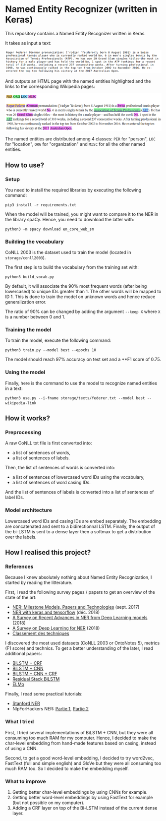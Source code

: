 # Named Entity Recognizer (written in Keras)

This repository contains a Named Entity Recognizer written in Keras.

It takes as input a text:

<img src="README-rsrc/text.png">

And outputs an HTML page with the named entities highlighted and the links to the corresponding Wikipedia pages:

<img src="README-rsrc/text_with_NE_and_links.png">

The named entities are distributed among 4 classes: `PER` for "person", `LOC` for "location", `ORG` for "organization" and `MISC` for all the other named entities.

## How to use?

### Setup

You need to install the required libraries by executing the following command:

```
pip3 install -r requirements.txt
```

When the model will be trained, you might want to compare it to the NER in the library spaCy. Hence, you need to download the latter with:

```
python3 -m spacy download en_core_web_sm
```

### Building the vocabulary

CoNLL 2003 is the dataset used to train the model (located in `storage/conll2003`).

The first step is to build the vocabulary from the training set with:

```
python3 build_vocab.py
```

By default, it will associate the 90% most frequent words (after being lowercased) to unique IDs greater than 1. The other words will be mapped to ID 1. This is done to train the model on unknown words and hence reduce generalization error.

The ratio of 90% can be changed by adding the argument `--keep X` where `X` is a number between 0 and 1.

### Training the model

To train the model, execute the following command:

```
python3 train.py --model best --epochs 10
```

The model should reach 97% accuracy on test set and a **F1 score of 0.75.

### Using the model

Finally, here is the command to use the model to recognize named entities in a text:

```
python3 use.py --i-fname storage/texts/federer.txt --model best --wikipedia-link
```

## How it works?

### Preprocessing

A raw CoNLL txt file is first converted into:
- a list of sentences of words,
- a list of sentences of labels.

Then, the list of sentences of words is converted into:
- a list of sentences of lowercased word IDs using the vocabulary,
- a list of sentences of word casing IDs.

And the list of sentences of labels is converted into a list of sentences of label IDs.

### Model architecture

Lowercased word IDs and casing IDs are embed separately. The embedding are concatenated and sent to a bidirectionnal LSTM. Finally, the output of the bi-LSTM is sent to a dense layer then a softmax to get a distribution over the labels.

## How I realised this project?

### References

Because I knew absolutely nothing about Named Entity Recognization, I started by reading the litterature.

First, I read the following survey pages / papers to get an overview of the state of the art:
- [NER: Milestone Models, Papers and Technologies](https://blog.paralleldots.com/data-science/named-entity-recognition-milestone-models-papers-and-technologies/) (sept. 2017)
- [NER with keras and tensorflow](https://towardsdatascience.com/named-entity-recognition-ner-meeting-industrys-requirement-by-applying-state-of-the-art-deep-698d2b3b4ede) (déc. 2018)
- [A Survey on Recent Advances in NER from Deep Learning models](http://aclweb.org/anthology/C18-1182) (2018)
- [A Survey on Deep Learning for NER](https://arxiv.org/pdf/1812.09449.pdf) (2018)
- [Classement des techniques](http://nlpprogress.com/english/named_entity_recognition.html)

I discovered the most used datasets (CoNLL 2003 or OntoNotes 5), metrics (F1 score) and technics. To get a better understanding of the later, I read additional papers:
- [BiLSTM + CRF](https://arxiv.org/pdf/1508.01991.pdf)
- [BiLSTM + CNN](https://arxiv.org/pdf/1511.08308.pdf)
- [BiLSTM + CNN + CRF](https://arxiv.org/pdf/1603.01354.pdf)
- [Residual Stack BiLSTM](https://arxiv.org/pdf/1706.07598.pdf)
- [ELMo](https://arxiv.org/pdf/1802.05365.pdf)

Finally, I read some practical tutorials:
- [Stanford NER](https://cs230-stanford.github.io/pytorch-nlp.html)
- NlpForHackers NER: [Partie 1](https://nlpforhackers.io/named-entity-extraction/), [Partie 2](https://nlpforhackers.io/training-ner-large-dataset/)

### What I tried

First, I tried several implementations of BiLSTM + CNN, but they were all consuming too much RAM for my computer. Hence, I decided to make the char-level embedding from hand-made features based on casing, instead of using a CNN.

Second, to get a good word-level embedding, I decided to try word2vec, FastText (full and simple english) and GloVe but they were all consuming too much RAM too. So I decided to make the embedding myself.

### What to improve

1. Getting better char-level embeddings by using CNNs for example.
2. Getting better word-level embeddings by using FastText for example (but not possible on my computer).
3. Adding a CRF layer on top of the Bi-LSTM instead of the current dense layer.